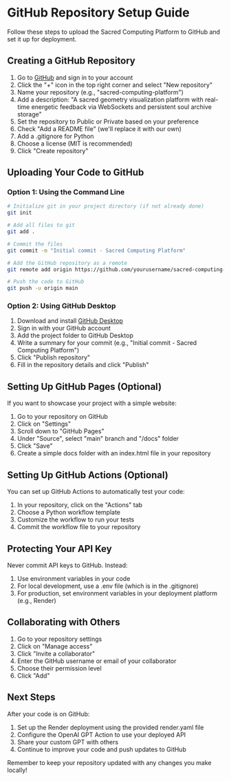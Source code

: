 # GitHub Repository Setup Guide

Follow these steps to upload the Sacred Computing Platform to GitHub and set it up for deployment.

## Creating a GitHub Repository

1. Go to [GitHub](https://github.com) and sign in to your account
2. Click the "+" icon in the top right corner and select "New repository"
3. Name your repository (e.g., "sacred-computing-platform")
4. Add a description: "A sacred geometry visualization platform with real-time energetic feedback via WebSockets and persistent soul archive storage"
5. Set the repository to Public or Private based on your preference
6. Check "Add a README file" (we'll replace it with our own)
7. Add a .gitignore for Python
8. Choose a license (MIT is recommended)
9. Click "Create repository"

## Uploading Your Code to GitHub

### Option 1: Using the Command Line

```bash
# Initialize git in your project directory (if not already done)
git init

# Add all files to git
git add .

# Commit the files
git commit -m "Initial commit - Sacred Computing Platform"

# Add the GitHub repository as a remote
git remote add origin https://github.com/yourusername/sacred-computing-platform.git

# Push the code to GitHub
git push -u origin main
```

### Option 2: Using GitHub Desktop

1. Download and install [GitHub Desktop](https://desktop.github.com/)
2. Sign in with your GitHub account
3. Add the project folder to GitHub Desktop
4. Write a summary for your commit (e.g., "Initial commit - Sacred Computing Platform")
5. Click "Publish repository"
6. Fill in the repository details and click "Publish"

## Setting Up GitHub Pages (Optional)

If you want to showcase your project with a simple website:

1. Go to your repository on GitHub
2. Click on "Settings"
3. Scroll down to "GitHub Pages"
4. Under "Source", select "main" branch and "/docs" folder
5. Click "Save"
6. Create a simple docs folder with an index.html file in your repository

## Setting Up GitHub Actions (Optional)

You can set up GitHub Actions to automatically test your code:

1. In your repository, click on the "Actions" tab
2. Choose a Python workflow template
3. Customize the workflow to run your tests
4. Commit the workflow file to your repository

## Protecting Your API Key

Never commit API keys to GitHub. Instead:

1. Use environment variables in your code
2. For local development, use a .env file (which is in the .gitignore)
3. For production, set environment variables in your deployment platform (e.g., Render)

## Collaborating with Others

1. Go to your repository settings
2. Click on "Manage access"
3. Click "Invite a collaborator"
4. Enter the GitHub username or email of your collaborator
5. Choose their permission level
6. Click "Add"

## Next Steps

After your code is on GitHub:

1. Set up the Render deployment using the provided render.yaml file
2. Configure the OpenAI GPT Action to use your deployed API
3. Share your custom GPT with others
4. Continue to improve your code and push updates to GitHub

Remember to keep your repository updated with any changes you make locally!